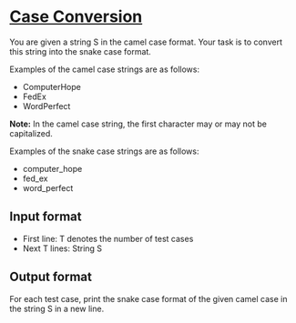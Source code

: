 # [Case Conversion][link]

You are given a string S in the camel case format. Your task is to convert this string into the snake case format.

Examples of the camel case strings are as follows:

- ComputerHope
- FedEx
- WordPerfect

**Note:** In the camel case string, the first character may or may not be capitalized.

Examples of the snake case strings are as follows:

- computer_hope
- fed_ex
- word_perfect

## Input format

- First line: T denotes the number of test cases
- Next T lines: String S

## Output format

For each test case, print the snake case format of the given camel case in the string S in a new line.

[link]: https://www.hackerearth.com/practice/basic-programming/input-output/basics-of-input-output/practice-problems/algorithm/split-house-547be0e9/
